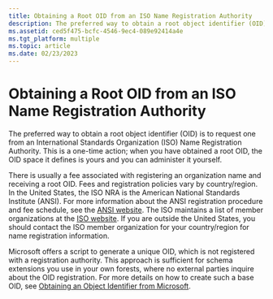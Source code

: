 ```yaml
---
title: Obtaining a Root OID from an ISO Name Registration Authority
description: The preferred way to obtain a root object identifier (OID) is to request one from an International Standards Organization (ISO) Name Registration Authority.
ms.assetid: ced5f475-bcfc-4546-9ec4-089e92414a4e
ms.tgt_platform: multiple
ms.topic: article
ms.date: 02/23/2023
---
```


# Obtaining a Root OID from an ISO Name Registration Authority

The preferred way to obtain a root object identifier (OID) is to request one from an International Standards Organization (ISO) Name Registration Authority. This is a one-time action; when you have obtained a root OID, the OID space it defines is yours and you can administer it yourself.

There is usually a fee associated with registering an organization name and receiving a root OID. Fees and registration policies vary by country/region. In the United States, the ISO NRA is the American National Standards Institute (ANSI). For more information about the ANSI registration procedure and fee schedule, see the [ANSI website](https://ansi.org). The ISO maintains a list of member organizations at the [ISO website](https://www.iso.org/home.html). If you are outside the United States, you should contact the ISO member organization for your country/region for name registration information.

Microsoft offers a script to generate a unique OID, which is not registered with a registration authority. This approach is sufficient for schema extensions you use in your own forests, where no external parties inquire about the OID registration. For more details on how to create such a base OID, see [Obtaining an Object Identifier from Microsoft](obtaining-an-object-identifier-from-microsoft.md).
